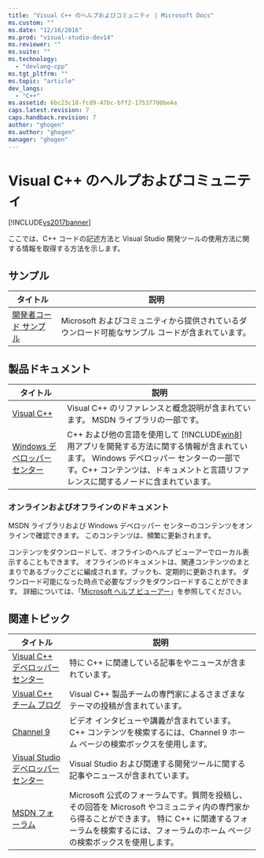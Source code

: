```yaml
---
title: "Visual C++ のヘルプおよびコミュニティ | Microsoft Docs"
ms.custom: ""
ms.date: "12/16/2016"
ms.prod: "visual-studio-dev14"
ms.reviewer: ""
ms.suite: ""
ms.technology: 
  - "devlang-cpp"
ms.tgt_pltfrm: ""
ms.topic: "article"
dev_langs: 
  - "C++"
ms.assetid: 6bc23c18-fcd9-47bc-bff2-17537700be4a
caps.latest.revision: 7
caps.handback.revision: 7
author: "ghogen"
ms.author: "ghogen"
manager: "ghogen"
---
```

# Visual C++ のヘルプおよびコミュニティ
[!INCLUDE[vs2017banner](../assembler/inline/includes/vs2017banner.md)]

ここでは、C\+\+ コードの記述方法と Visual Studio 開発ツールの使用方法に関する情報を取得する方法を示します。  
  
## サンプル  
  
|タイトル|説明|  
|----------|--------|  
|[開発者コード サンプル](http://go.microsoft.com/fwlink/p/?LinkId=256533)|Microsoft およびコミュニティから提供されているダウンロード可能なサンプル コードが含まれています。|  
  
## 製品ドキュメント  
  
|タイトル|説明|  
|----------|--------|  
|[Visual C\+\+](../top/visual-cpp-in-visual-studio-2015.md)|Visual C\+\+ のリファレンスと概念説明が含まれています。 MSDN ライブラリの一部です。|  
|[Windows デベロッパー センター](http://go.microsoft.com/fwlink/p/?LinkId=256534)|C\+\+ および他の言語を使用して [!INCLUDE[win8](../build/includes/win8_md.md)] 用アプリを開発する方法に関する情報が含まれています。 Windows デベロッパー センターの一部です。C\+\+ コンテンツは、ドキュメントと言語リファレンスに関するノードに含まれています。|  
  
### オンラインおよびオフラインのドキュメント  
 MSDN ライブラリおよび Windows デベロッパー センターのコンテンツをオンラインで確認できます。 このコンテンツは、頻繁に更新されます。  
  
 コンテンツをダウンロードして、オフラインのヘルプ ビューアーでローカル表示することもできます。 オフラインのドキュメントは、関連コンテンツのまとまりであるブックごとに編成されます。ブックも、定期的に更新されます。 ダウンロード可能になった時点で必要なブックをダウンロードすることができます。 詳細については、「[Microsoft ヘルプ ビューアー](../Topic/Microsoft%20Help%20Viewer.md)」を参照してください。  
  
## 関連トピック  
  
|タイトル|説明|  
|----------|--------|  
|[Visual C\+\+ デベロッパー センター](http://go.microsoft.com/fwlink/p/?LinkId=256536)|特に C\+\+ に関連している記事をやニュースが含まれています。|  
|[Visual C\+\+ チーム ブログ](http://go.microsoft.com/fwlink/p/?LinkId=256537)|Visual C\+\+ 製品チームの専門家によるさまざまなテーマの投稿が含まれています。|  
|[Channel 9](http://go.microsoft.com/fwlink/p/?LinkId=251694)|ビデオ インタビューや講義が含まれています。 C\+\+ コンテンツを検索するには、Channel 9 ホーム ページの検索ボックスを使用します。|  
|[Visual Studio デベロッパー センター](http://go.microsoft.com/fwlink/p/?LinkId=256535)|Visual Studio および関連する開発ツールに関する記事やニュースが含まれています。|  
|[MSDN フォーラム](http://go.microsoft.com/fwlink/p/?LinkId=256538)|Microsoft 公式のフォーラムです。質問を投稿し、その回答を Microsoft やコミュニティ内の専門家から得ることができます。 特に C\+\+ に関連するフォーラムを検索するには、フォーラムのホーム ページの検索ボックスを使用します。|